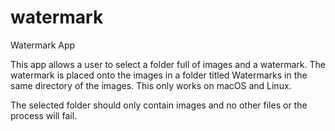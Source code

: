 # watermark
Watermark App

This app allows a user to select a folder full of images and a watermark.
The watermark is placed onto the images in a folder titled Watermarks in
the same directory of the images. This only works on macOS and Linux.

The selected folder should only contain images and no other files or the
process will fail.
